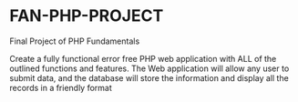 # FAN-PHP-PROJECT
Final Project of PHP Fundamentals

Create a fully functional error free PHP web application with ALL of the outlined functions and features. The Web application will allow any user to submit data, and the database will store the information and display all the records in a friendly format